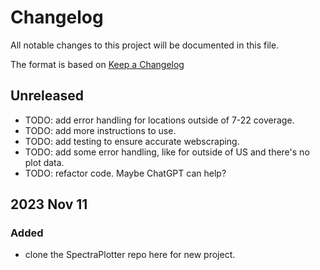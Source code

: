 # Changelog

All notable changes to this project will be documented in this file.

The format is based on [Keep a Changelog](https://keepachangelog.com/en/1.0.0/)

## Unreleased
- TODO: add error handling for locations outside of 7-22 coverage.
- TODO: add more instructions to use.
- TODO: add testing to ensure accurate webscraping.
- TODO: add some error handling, like for outside of US and there's no plot data.
- TODO: refactor code. Maybe ChatGPT can help?

## 2023 Nov 11

### Added
- clone the SpectraPlotter repo here for new project.